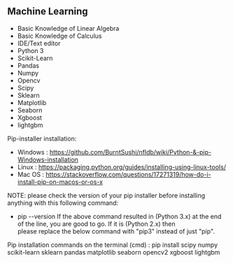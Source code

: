## Machine Learning

* Basic Knowledge of Linear Algebra
* Basic Knowledge of Calculus
* IDE/Text editor
* Python 3
* Scikit-Learn
* Pandas
* Numpy
* Opencv
* Scipy
* Sklearn
* Matplotlib
* Seaborn
* Xgboost
* lightgbm

Pip-installer installation:
* Windows : https://github.com/BurntSushi/nfldb/wiki/Python-&-pip-Windows-installation
* Linux : https://packaging.python.org/guides/installing-using-linux-tools/
* Mac OS : https://stackoverflow.com/questions/17271319/how-do-i-install-pip-on-macos-or-os-x


NOTE: please check the version of your pip installer before installing anything with this following command:
* pip --version
      If the above command resulted in (Python 3.x) at the end of the line, you are good to go. If it is (Python 2.x) then  
      please replace the below command with "pip3" instead of just "pip". 
      
Pip installation commands on the terminal (cmd) :
pip install scipy numpy scikit-learn sklearn pandas matplotlib seaborn opencv2 xgboost lightgbm
